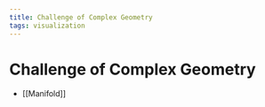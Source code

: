 ```yaml
---
title: Challenge of Complex Geometry
tags: visualization
---
```


# Challenge of Complex Geometry
- [[Manifold]]








































































